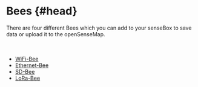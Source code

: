 # Bees {#head}
<div class="description">There are four different Bees which you can add to your senseBox to save data or upload it to the openSenseMap.</div>

<div class="line">
    <br>
    <br>
</div>


* [WiFi-Bee](wifi.md)
* [Ethernet-Bee](lan.md)
* [SD-Bee](sd.md)
* [LoRa-Bee](lora.md)
